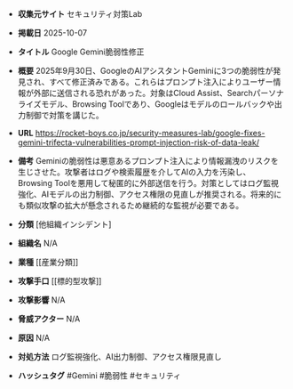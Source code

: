- **収集元サイト**
セキュリティ対策Lab

- **掲載日**
2025-10-07

- **タイトル**
Google Gemini脆弱性修正

- **概要**
2025年9月30日、GoogleのAIアシスタントGeminiに3つの脆弱性が発見され、すべて修正済みである。これらはプロンプト注入によりユーザー情報が外部に送信される恐れがあった。対象はCloud Assist、Searchパーソナライズモデル、Browsing Toolであり、Googleはモデルのロールバックや出力制御で対策を講じた。

- **URL**
https://rocket-boys.co.jp/security-measures-lab/google-fixes-gemini-trifecta-vulnerabilities-prompt-injection-risk-of-data-leak/

- **備考**
Geminiの脆弱性は悪意あるプロンプト注入により情報漏洩のリスクを生じさせた。攻撃者はログや検索履歴を介してAIの入力を汚染し、Browsing Toolを悪用して秘匿的に外部送信を行う。対策としてはログ監視強化、AIモデルの出力制御、アクセス権限の見直しが推奨される。将来的にも類似攻撃の拡大が懸念されるため継続的な監視が必要である。

- **分類**
[他組織インシデント]

- **組織名**
N/A

- **業種**
[[産業分類]]

- **攻撃手口**
[[標的型攻撃]]

- **攻撃影響**
N/A

- **脅威アクター**
N/A

- **原因**
N/A

- **対処方法**
ログ監視強化、AI出力制御、アクセス権限見直し

- **ハッシュタグ**
#Gemini #脆弱性 #セキュリティ
